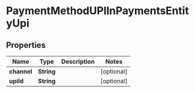 

# PaymentMethodUPIInPaymentsEntityUpi


## Properties

| Name | Type | Description | Notes |
|------------ | ------------- | ------------- | -------------|
|**channel** | **String** |  |  [optional] |
|**upiId** | **String** |  |  [optional] |



